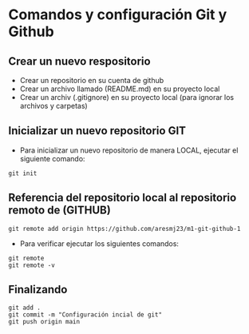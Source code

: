 # Comandos y configuración Git y Github
## Crear un nuevo respositorio
- Crear un repositorio en su cuenta de github
- Crear un archivo llamado (README.md) en su proyecto local
- Crear un archiv (.gitignore) en su proyecto local (para ignorar los archivos y carpetas)

## Inicializar un nuevo repositorio GIT
- Para inicializar un nuevo repositorio de manera LOCAL, ejecutar el siguiente comando:
```
git init
```
## Referencia del repositorio local al repositorio remoto de (GITHUB)

```
git remote add origin https://github.com/aresmj23/m1-git-github-1 
```
- Para verificar ejecutar los siguientes comandos:
```
git remote
git remote -v
```
## Finalizando 
```
git add .
git commit -m "Configuración incial de git"
git push origin main
```